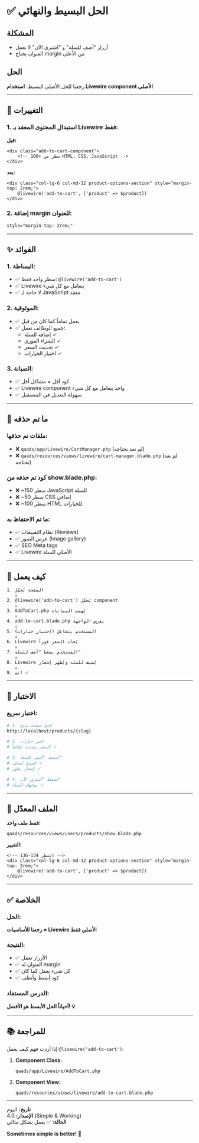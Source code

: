# ✅ الحل البسيط والنهائي

## المشكلة
- أزرار "أضف للسلة" و "اشتري الآن" لا تعمل
- العنوان يحتاج margin من الأعلى

## الحل
رجعنا للحل الأصلي البسيط: **استخدام Livewire component الأصلي**

---

## 📝 التغييرات

### 1. استبدال المحتوى المعقد بـ Livewire فقط:

**قبل:**
```blade
<div class="add-to-cart-component">
    <!-- 100+ سطر من HTML, CSS, JavaScript -->
</div>
```

**بعد:**
```blade
<div class="col-lg-6 col-md-12 product-options-section" style="margin-top: 2rem;">
    @livewire('add-to-cart', ['product' => $product])
</div>
```

### 2. إضافة margin للعنوان:
```css
style="margin-top: 2rem;"
```

---

## ✨ الفوائد

### 1. البساطة:
- ✅ سطر واحد فقط: `@livewire('add-to-cart')`
- ✅ Livewire يتعامل مع كل شيء
- ✅ لا حاجة لـ JavaScript معقد

### 2. الموثوقية:
- ✅ يعمل تماماً كما كان من قبل
- ✅ جميع الوظائف تعمل:
  - إضافة للسلة ✓
  - الشراء الفوري ✓
  - تحديث السعر ✓
  - اختيار الخيارات ✓

### 3. الصيانة:
- ✅ كود أقل = مشاكل أقل
- ✅ Livewire component واحد يتعامل مع كل شيء
- ✅ سهولة التعديل في المستقبل

---

## 🎯 ما تم حذفه

### ملفات تم حذفها:
- ❌ `qaads/app/Livewire/CartManager.php` (لم نعد نحتاجه)
- ❌ `qaads/resources/views/livewire/cart-manager.blade.php` (لم نعد نحتاجه)

### كود تم حذفه من show.blade.php:
- ❌ ~150 سطر JavaScript للسلة
- ❌ ~50 سطر CSS إضافي
- ❌ ~100 سطر HTML للخيارات

### ما تم الاحتفاظ به:
- ✅ نظام التقييمات (Reviews)
- ✅ عرض الصور (Image gallery)
- ✅ SEO Meta tags
- ✅ Livewire الأصلي للسلة

---

## 🔄 كيف يعمل

```
1. الصفحة تُحمّل
   ↓
2. @livewire('add-to-cart') يُحمّل component
   ↓
3. AddToCart.php يُهيئ البيانات
   ↓
4. add-to-cart.blade.php يعرض الواجهة
   ↓
5. المستخدم يتفاعل (اختيار خيارات)
   ↓
6. Livewire يُحدّث السعر فوراً
   ↓
7. المستخدم يضغط "أضف للسلة"
   ↓
8. Livewire يُضيف للسلة ويُظهر إشعار
   ↓
9. تم! ✅
```

---

## 🧪 الاختبار

### اختبار سريع:

```bash
# 1. افتح صفحة منتج
http://localhost/products/{slug}

# 2. اختر خيارات
# السعر يتحدث تلقائياً ✓

# 3. اضغط "أضف للسلة"
# المنتج يُضاف ✓
# إشعار يظهر ✓

# 4. اضغط "اشتري الآن"
# يوجهك للسلة ✓
```

---

## 📁 الملف المعدّل

**فقط ملف واحد:**
```
qaads/resources/views/users/products/show.blade.php
```

**التغيير:**
```blade
<!-- السطر 134-136 -->
<div class="col-lg-6 col-md-12 product-options-section" style="margin-top: 2rem;">
    @livewire('add-to-cart', ['product' => $product])
</div>
```

---

## ✅ الخلاصة

### الحل:
**رجعنا للأساسيات = Livewire الأصلي فقط**

### النتيجة:
- ✅ الأزرار تعمل
- ✅ العنوان له margin
- ✅ كل شيء يعمل كما كان
- ✅ كود أبسط وأنظف

### الدرس المستفاد:
**أحياناً الحل الأبسط هو الأفضل! 💡**

---

## 📚 للمراجعة

إذا أردت فهم كيف يعمل `@livewire('add-to-cart')`:

1. **Component Class:**
   ```
   qaads/app/Livewire/AddToCart.php
   ```

2. **Component View:**
   ```
   qaads/resources/views/livewire/add-to-cart.blade.php
   ```

---

**تاريخ:** اليوم  
**الإصدار:** 4.0 (Simple & Working)  
**الحالة:** ✅ يعمل بشكل مثالي

**Sometimes simple is better! 🚀**

